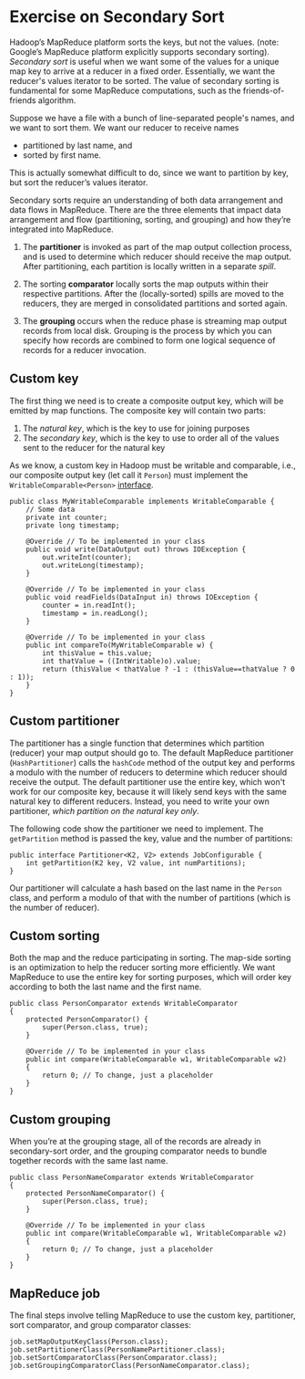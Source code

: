 Exercise on Secondary Sort
==========================

Hadoop’s MapReduce platform sorts the keys, but not the values. (note: Google’s MapReduce platform explicitly supports secondary sorting). *Secondary sort* is useful when we want some of the values for a unique map key to arrive at a reducer in a fixed order. Essentially, we want the reducer's values iterator to be sorted. The value of secondary sorting is fundamental for some MapReduce computations, such as the friends-of-friends algorithm.

Suppose we have a file with a bunch of line-separated people's names, and we want to sort them. We want our reducer to receive names

-	partitioned by last name, and
-	sorted by first name.

This is actually somewhat difficult to do, since we want to partition by key, but sort the reducer’s values iterator.

Secondary sorts require an understanding of both data arrangement and data flows in MapReduce. There are the three elements that impact data arrangement and flow (partitioning, sorting, and grouping) and how they’re integrated into MapReduce.

1.	The **partitioner** is invoked as part of the map output collection process, and is used to determine which reducer should receive the map output. After partitioning, each partition is locally written in a separate *spill*.

2.	The sorting **comparator** locally sorts the map outputs within their respective partitions. After the (locally-sorted) spills are moved to the reducers, they are merged in consolidated partitions and sorted again.

3.	The **grouping** occurs when the reduce phase is streaming map output records from local disk. Grouping is the process by which you can specify how records are combined to form one logical sequence of records for a reducer invocation.

Custom key
----------

The first thing we need is to create a composite output key, which will be emitted by map functions. The composite key will contain two parts:

1.	The *natural key*, which is the key to use for joining purposes
2.	The *secondary key*, which is the key to use to order all of the values sent to the reducer for the natural key

As we know, a custom key in Hadoop must be writable and comparable, i.e., our composite output key (let call it `Person`) must implement the `WritableComparable<Person>` [interface](https://hadoop.apache.org/docs/r1.2.1/api/org/apache/hadoop/io/WritableComparable.html).

```
public class MyWritableComparable implements WritableComparable {
	// Some data
	private int counter;
	private long timestamp;

	@Override // To be implemented in your class
	public void write(DataOutput out) throws IOException {
		out.writeInt(counter);
		out.writeLong(timestamp);
	}

	@Override // To be implemented in your class
	public void readFields(DataInput in) throws IOException {
		counter = in.readInt();
		timestamp = in.readLong();
	}

	@Override // To be implemented in your class
	public int compareTo(MyWritableComparable w) {
		int thisValue = this.value;
		int thatValue = ((IntWritable)o).value;
		return (thisValue < thatValue ? -1 : (thisValue==thatValue ? 0 : 1));
	}
}
```

Custom partitioner
------------------

The partitioner has a single function that determines which partition (reducer) your map output should go to. The default MapReduce partitioner (`HashPartitioner`) calls the `hashCode` method of the output key and performs a modulo with the number of reducers to determine which reducer should receive the output. The default partitioner use the entire key, which won't work for our composite key, because it will likely send keys with the same natural key to different reducers. Instead, you need to write your own partitioner, *which partition on the natural key only*.

The following code show the partitioner we need to implement. The `getPartition` method is passed the key, value and the number of partitions:

```
public interface Partitioner<K2, V2> extends JobConfigurable {
	int getPartition(K2 key, V2 value, int numPartitions);
}
```

Our partitioner will calculate a hash based on the last name in the `Person` class, and perform a modulo of that with the number of partitions (which is the number of reducer).

Custom sorting
--------------

Both the map and the reduce participating in sorting. The map-side sorting is an optimization to help the reducer sorting more efficiently. We want MapReduce to use the entire key for sorting purposes, which will order key according to both the last name and the first name.

```
public class PersonComparator extends WritableComparator
{
	protected PersonComparator() {
		super(Person.class, true);
	}

	@Override // To be implemented in your class
	public int compare(WritableComparable w1, WritableComparable w2)
	{
		return 0; // To change, just a placeholder
	}
}
```

Custom grouping
---------------

When you’re at the grouping stage, all of the records are already in secondary-sort order, and the grouping comparator needs to bundle together records with the same last name.

```
public class PersonNameComparator extends WritableComparator
{
	protected PersonNameComparator() {
		super(Person.class, true);
	}

	@Override // To be implemented in your class
	public int compare(WritableComparable w1, WritableComparable w2)
	{
		return 0; // To change, just a placeholder
	}
}
```

MapReduce job
-------------

The final steps involve telling MapReduce to use the custom key, partitioner, sort comparator, and group comparator classes:

```
job.setMapOutputKeyClass(Person.class);
job.setPartitionerClass(PersonNamePartitioner.class);
job.setSortComparatorClass(PersonComparator.class);
job.setGroupingComparatorClass(PersonNameComparator.class);

```
